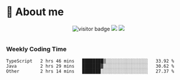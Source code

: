 <!-- ![](https://youpai.roccoshi.top/img/20200804214216.png) -->

# 🧐 About me
 
<p align="center">
<img src="https://visitor-badge.laobi.icu/badge?page_id=Lincest.Lincest&title=hits" alt="visitor badge"/>
<a href="mailto:imroccoshi@gmail.com"><img src="https://img.shields.io/badge/gmail-imroccoshi%40gmail.com-red"></a>
<a href="https://blog.roccoshi.top"><img src="https://img.shields.io/badge/blog-roccoshi-green"></a>
</p>

<div align="center">
  <img src="https://github-readme-stats.vercel.app/api?username=Lincest&show_icons=true&count_private=true&show_owner=true" alt="">
   <!-- <img src="https://github-readme-stats.vercel.app/api/wakatime?username=Moreality&v=2" alt=""/> -->
</div>

### Weekly Coding Time

<!--START_SECTION:waka-->

```text
TypeScript   2 hrs 46 mins   ████████▒░░░░░░░░░░░░░░░░   33.92 %
Java         2 hrs 29 mins   ███████▓░░░░░░░░░░░░░░░░░   30.62 %
Other        2 hrs 14 mins   ███████░░░░░░░░░░░░░░░░░░   27.37 %
```

<!--END_SECTION:waka-->


